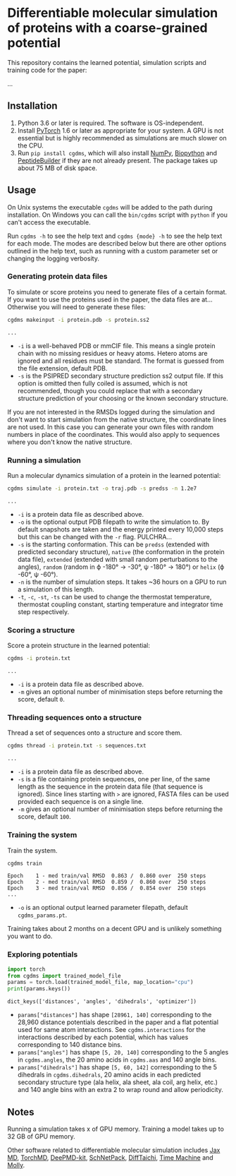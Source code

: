# Differentiable molecular simulation of proteins with a coarse-grained potential

This repository contains the learned potential, simulation scripts and training code for the paper:

...

## Installation

1. Python 3.6 or later is required.
The software is OS-independent.
2. Install [PyTorch](https://pytorch.org) 1.6 or later as appropriate for your system.
A GPU is not essential but is highly recommended as simulations are much slower on the CPU.
3. Run `pip install cgdms`, which will also install [NumPy](https://numpy.org), [Biopython](https://biopython.org) and [PeptideBuilder](https://github.com/clauswilke/PeptideBuilder) if they are not already present.
The package takes up about 75 MB of disk space.

## Usage

On Unix systems the executable `cgdms` will be added to the path during installation.
On Windows you can call the `bin/cgdms` script with `python` if you can't access the executable.

Run `cgdms -h` to see the help text and `cgdms {mode} -h` to see the help text for each mode.
The modes are described below but there are other options outlined in the help text, such as running with a custom parameter set or changing the logging verbosity.

### Generating protein data files

To simulate or score proteins you need to generate files of a certain format.
If you want to use the proteins used in the paper, the data files are at...
Otherwise you will need to generate these files:

```bash
cgdms makeinput -i protein.pdb -s protein.ss2
```
```
...
```

* `-i` is a well-behaved PDB or mmCIF file.
This means a single protein chain with no missing residues or heavy atoms.
Hetero atoms are ignored and all residues must be standard.
The format is guessed from the file extension, default PDB.
* `-s` is the PSIPRED secondary structure prediction ss2 output file.
If this option is omitted then fully coiled is assumed, which is not recommended, though you could replace that with a secondary structure prediction of your choosing or the known secondary structure.

If you are not interested in the RMSDs logged during the simulation and don't want to start simulation from the native structure, the coordinate lines are not used.
In this case you can generate your own files with random numbers in place of the coordinates.
This would also apply to sequences where you don't know the native structure.

### Running a simulation

Run a molecular dynamics simulation of a protein in the learned potential:

```bash
cgdms simulate -i protein.txt -o traj.pdb -s predss -n 1.2e7
```
```
...
```

* `-i` is a protein data file as described above.
* `-o` is the optional output PDB filepath to write the simulation to.
By default snapshots are taken and the energy printed every 10,000 steps but this can be changed with the `-r` flag.
PULCHRA...
* `-s` is the starting conformation.
This can be `predss` (extended with predicted secondary structure), `native` (the conformation in the protein data file), `extended` (extended with small random perturbations to the angles), `random` (random in ϕ -180° -> -30°, ψ -180° -> 180°) or `helix` (ϕ -60°, ψ -60°).
* `-n` is the number of simulation steps.
It takes ~36 hours on a GPU to run a simulation of this length.
* `-t`, `-c`, `-st`, `-ts` can be used to change the thermostat temperature, thermostat coupling constant, starting temperature and integrator time step respectively.

### Scoring a structure

Score a protein structure in the learned potential:

```bash
cgdms -i protein.txt
```
```
...
```

* `-i` is a protein data file as described above.
* `-m` gives an optional number of minimisation steps before returning the score, default `0`.

### Threading sequences onto a structure

Thread a set of sequences onto a structure and score them.

```bash
cgdms thread -i protein.txt -s sequences.txt
```
```
...
```

* `-i` is a protein data file as described above.
* `-s` is a file containing protein sequences, one per line, of the same length as the sequence in the protein data file (that sequence is ignored).
Since lines starting with `>` are ignored, FASTA files can be used provided each sequence is on a single line.
* `-m` gives an optional number of minimisation steps before returning the score, default `100`.

### Training the system

Train the system.

```bash
cgdms train
```
```
Epoch    1 - med train/val RMSD  0.863 /  0.860 over  250 steps
Epoch    2 - med train/val RMSD  0.859 /  0.860 over  250 steps
Epoch    3 - med train/val RMSD  0.856 /  0.854 over  250 steps
...
```

* `-o` is an optional output learned parameter filepath, default `cgdms_params.pt`.

Training takes about 2 months on a decent GPU and is unlikely something you want to do.

### Exploring potentials

```python
import torch
from cgdms import trained_model_file
params = torch.load(trained_model_file, map_location="cpu")
print(params.keys())
```
```
dict_keys(['distances', 'angles', 'dihedrals', 'optimizer'])
```

* `params["distances"]` has shape `[28961, 140]` corresponding to the 28,960 distance potentials described in the paper and a flat potential used for same atom interactions.
See `cgdms.interactions` for the interactions described by each potential, which has values corresponding to 140 distance bins.
* `params["angles"]` has shape `[5, 20, 140]` corresponding to the 5 angles in `cgdms.angles`, the 20 amino acids in `cgdms.aas` and 140 angle bins.
* `params["dihedrals"]` has shape `[5, 60, 142]` corresponding to the 5 dihedrals in `cgdms.dihedrals`, 20 amino acids in each predicted secondary structure type (ala helix, ala sheet, ala coil, arg helix, etc.) and 140 angle bins with an extra 2 to wrap round and allow periodicity.

## Notes

Running a simulation takes x of GPU memory.
Training a model takes up to 32 GB of GPU memory.

Other software related to differentiable molecular simulation includes [Jax MD](https://github.com/google/jax-md), [TorchMD](https://github.com/torchmd), [DeePMD-kit](https://github.com/deepmodeling/deepmd-kit), [SchNetPack](https://github.com/atomistic-machine-learning/schnetpack), [DiffTaichi](https://github.com/yuanming-hu/difftaichi), [Time Machine](https://github.com/proteneer/timemachine) and [Molly](https://github.com/JuliaMolSim/Molly.jl).
